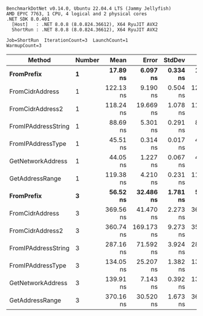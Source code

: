 ```

BenchmarkDotNet v0.14.0, Ubuntu 22.04.4 LTS (Jammy Jellyfish)
AMD EPYC 7763, 1 CPU, 4 logical and 2 physical cores
.NET SDK 8.0.401
  [Host]   : .NET 8.0.8 (8.0.824.36612), X64 RyuJIT AVX2
  ShortRun : .NET 8.0.8 (8.0.824.36612), X64 RyuJIT AVX2

Job=ShortRun  IterationCount=3  LaunchCount=1  
WarmupCount=3  

```
| Method              | Number | Mean      | Error      | StdDev   | Min       | Max       | Gen0   | Allocated |
|-------------------- |------- |----------:|-----------:|---------:|----------:|----------:|-------:|----------:|
| **FromPrefix**          | **1**      |  **17.89 ns** |   **6.097 ns** | **0.334 ns** |  **17.51 ns** |  **18.15 ns** | **0.0007** |      **56 B** |
| FromCidrAddress     | 1      | 122.13 ns |   9.190 ns | 0.504 ns | 121.74 ns | 122.70 ns | 0.0012 |     112 B |
| FromCidrAddress2    | 1      | 118.24 ns |  19.669 ns | 1.078 ns | 117.50 ns | 119.48 ns | 0.0012 |     112 B |
| FromIPAddressString | 1      |  88.69 ns |   5.301 ns | 0.291 ns |  88.48 ns |  89.02 ns | 0.0006 |      56 B |
| FromIPAddressType   | 1      |  45.51 ns |   0.314 ns | 0.017 ns |  45.50 ns |  45.53 ns | 0.0010 |      88 B |
| GetNetworkAddress   | 1      |  44.05 ns |   1.227 ns | 0.067 ns |  44.00 ns |  44.13 ns | 0.0007 |      56 B |
| GetAddressRange     | 1      | 119.38 ns |   4.210 ns | 0.231 ns | 119.14 ns | 119.59 ns | 0.0019 |     168 B |
| **FromPrefix**          | **3**      |  **56.52 ns** |  **32.486 ns** | **1.781 ns** |  **55.06 ns** |  **58.51 ns** | **0.0020** |     **168 B** |
| FromCidrAddress     | 3      | 369.56 ns |  41.470 ns | 2.273 ns | 367.08 ns | 371.54 ns | 0.0038 |     336 B |
| FromCidrAddress2    | 3      | 360.74 ns | 169.173 ns | 9.273 ns | 354.74 ns | 371.42 ns | 0.0038 |     336 B |
| FromIPAddressString | 3      | 287.16 ns |  71.592 ns | 3.924 ns | 284.65 ns | 291.68 ns | 0.0019 |     168 B |
| FromIPAddressType   | 3      | 134.05 ns |  25.207 ns | 1.382 ns | 132.98 ns | 135.61 ns | 0.0031 |     264 B |
| GetNetworkAddress   | 3      | 139.91 ns |   7.143 ns | 0.392 ns | 139.59 ns | 140.35 ns | 0.0019 |     168 B |
| GetAddressRange     | 3      | 370.16 ns |  30.520 ns | 1.673 ns | 368.27 ns | 371.44 ns | 0.0057 |     504 B |
